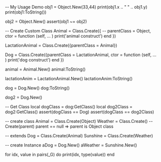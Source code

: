 -- My Usage Demo
obj1 = Object.New(33,44)
print(obj1.x .. " " .. obj1.y)
print(obj1:ToString())

obj2 = Object.New()
assert(obj1 ~= obj2)

-- Create Custom Class
Animal = Class.Create({
                    -- parentClass = Object,
                    ctor = function (self, ... )
                        print('animal construct')
                    end
                      })

LactationAnimal = Class.Create({parentClass = Animal})

Dog = Class.Create({parentClass = LactationAnimal,
                    ctor = function (self, ... )
                        print('dog construct')
                    end
                    })


animal = Animal.New()
animal:ToString()

lactationAnim = LactationAnimal.New()
lactationAnim:ToString()

dog = Dog.New()
dog:ToString()

dog2 = Dog.New()

-- Get Class
local dogClass = dog:GetClass()
local dog2Class = dog2:GetClass()
assert(dogClass == Dog)
assert(dogClass == dog2Class)


-- create class
Animal = Class.Create(Object)
Weather = Class.Create()  -- Create(parent)  parent == null => parent is Object class

-- extends
Dog = Class.Create(Animal)
Sunshine = Class.Create(Weather)

-- create Instance
aDog = Dog.New()
aWeather = Sunshine.New()

for idx, value in pairs(_G) do print(idx, type(value)) end
